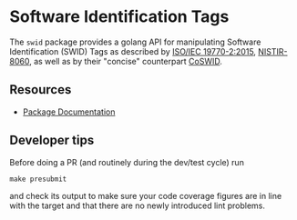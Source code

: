 # Software Identification Tags

The `swid` package provides a golang API for manipulating Software Identification (SWID) Tags as described by [ISO/IEC 19770-2:2015](https://www.iso.org/standard/65666.html), [NISTIR-8060](https://doi.org/10.6028/NIST.IR.8060), as well as by their "concise" counterpart [CoSWID](https://datatracker.ietf.org/doc/draft-ietf-sacm-coswid/).

## Resources

* [Package Documentation](https://pkg.go.dev/github.com/veraison/swid)

## Developer tips

Before doing a PR (and routinely during the dev/test cycle) run
```
make presubmit
```
and check its output to make sure your code coverage figures are in line with the target and that there are no newly introduced lint problems.
